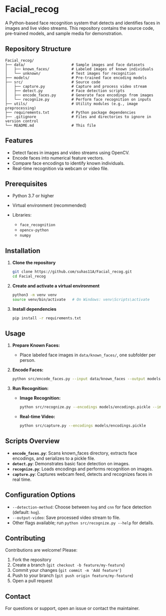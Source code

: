 # Facial\_recog

A Python-based face recognition system that detects and identifies faces in images and live video streams. This repository contains the source code, pre-trained models, and sample media for demonstration.

## Repository Structure

```
Facial_recog/
├── data/                     # Sample images and face datasets
│   ├── known_faces/          # Labeled images of known individuals
│   └── unknown/              # Test images for recognition
├── models/                   # Pre-trained face encoding models
├── src/                      # Source code
│   ├── capture.py            # Capture and process video stream
│   ├── detect.py             # Face detection scripts
│   ├── encode_faces.py       # Generate face encodings from images
│   └── recognize.py          # Perform face recognition on inputs
├── utils/                    # Utility modules (e.g., image preprocessing)
├── requirements.txt          # Python package dependencies
├── .gitignore                # Files and directories to ignore in version control
└── README.md                 # This file
```

## Features

* Detect faces in images and video streams using OpenCV.
* Encode faces into numerical feature vectors.
* Compare face encodings to identify known individuals.
* Real-time recognition via webcam or video file.

## Prerequisites

* Python 3.7 or higher
* Virtual environment (recommended)
* Libraries:

  * `face_recognition`
  * `opencv-python`
  * `numpy`

## Installation

1. **Clone the repository**

   ```bash
   git clone https://github.com/suhas11A/Facial_recog.git
   cd Facial_recog
   ```
2. **Create and activate a virtual environment**

   ```bash
   python3 -m venv venv
   source venv/bin/activate   # On Windows: venv\Scripts\activate
   ```
3. **Install dependencies**

   ```bash
   pip install -r requirements.txt
   ```

## Usage

1. **Prepare Known Faces:**

   * Place labeled face images in `data/known_faces/`, one subfolder per person.
2. **Encode Faces:**

   ```bash
   python src/encode_faces.py --input data/known_faces --output models/encodings.pickle
   ```
3. **Run Recognition:**

   * **Image Recognition:**

     ```bash
     python src/recognize.py --encodings models/encodings.pickle --image data/unknown/test1.jpg
     ```
   * **Real-time Video:**

     ```bash
     python src/capture.py --encodings models/encodings.pickle
     ```

## Scripts Overview

* **`encode_faces.py`**: Scans known\_faces directory, extracts face encodings, and serializes to a pickle file.
* **`detect.py`**: Demonstrates basic face detection on images.
* **`recognize.py`**: Loads encodings and performs recognition on images.
* **`capture.py`**: Captures webcam feed, detects and recognizes faces in real time.

## Configuration Options

* `--detection-method`: Choose between `hog` and `cnn` for face detection (default: `hog`).
* `--output-video`: Save processed video stream to file.
* Other flags available; run `python src/recognize.py --help` for details.

## Contributing

Contributions are welcome! Please:

1. Fork the repository
2. Create a branch (`git checkout -b feature/my-feature`)
3. Commit your changes (`git commit -m 'Add feature'`)
4. Push to your branch (`git push origin feature/my-feature`)
5. Open a pull request

## Contact

For questions or support, open an issue or contact the maintainer.
